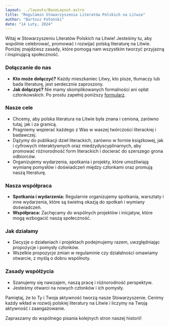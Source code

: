 ```yaml
---
layout: ../layouts/BaseLayout.astro
title: "Regulamin Stowarzyszenia Literatów Polskich na Litwie"
author: "Bartosz Połoński"
date: "14 Luty, 2024"
---
```


Witaj w Stowarzyszeniu Literatów Polskich na Litwie! Jesteśmy tu, aby wspólnie celebrować, promować i rozwijać polską literaturę na Litwie. Poniżej znajdziesz zasady, które pomogą nam wszystkim tworzyć przyjazną i inspirującą społeczność.

### **Dołączanie do nas**
- **Kto może dołączyć?** Każdy mieszkaniec Litwy, kto pisze, tłumaczy lub bada literaturę, jest serdecznie zaproszony.
- **Jak dołączyć?** Nie mamy skomplikowanych formalności ani opłat członkowskich. Po prostu zapełnij poniższy [formularz](https://airtable.com/appMAAMbmkT1b3eWu/pagyZPPtaoLwaJ5fj/form).

### **Nasze cele**
- Chcemy, aby polska literatura na Litwie była znana i ceniona, zarówno tutaj, jak i za granicą.
- Pragniemy wspierać każdego z Was w waszej twórczości literackiej i badawczej.
- Dążymy do publikacji dzieł literackich, zarówno w formie książkowej, jak i cyfrowych interaktywnych oraz miedzydyscyplinarnych, aby promować różnorodność form literackich i docierać do szerszego grona odbiorców.
- Organizujemy wydarzenia, spotkania i projekty, które umożliwiają wymianę pomysłów i doświadczeń między członkami oraz promują naszą literaturę.

### **Nasza współpraca**
- **Spotkania i wydarzenia:** Regularnie organizujemy spotkania, warsztaty i inne wydarzenia, które są świetną okazją do spotkań i wymiany doświadczeń.
- **Współpraca:** Zachęcamy do wspólnych projektów i inicjatyw, które mogą wzbogacić naszą społeczność.

### **Jak działamy**
- Decyzje o działaniach i projektach podejmujemy razem, uwzględniając propozycje i pomysły członków.
- Wszelkie propozycje zmian w regulaminie czy działalności omawiamy otwarcie, z myślą o dobru wspólnoty.

### **Zasady współżycia**
- Szanujemy się nawzajem, naszą pracę i różnorodność perspektyw.
- Jesteśmy otwarci na nowych członków i ich pomysły.

Pamiętaj, że to Ty i Twoja aktywność tworzą nasze Stowarzyszenie. Cenimy każdy wkład w rozwój polskiej literatury na Litwie i liczymy na Twoją aktywność i zaangażowanie.

Zapraszamy do wspólnego pisania kolejnych stron naszej historii!
